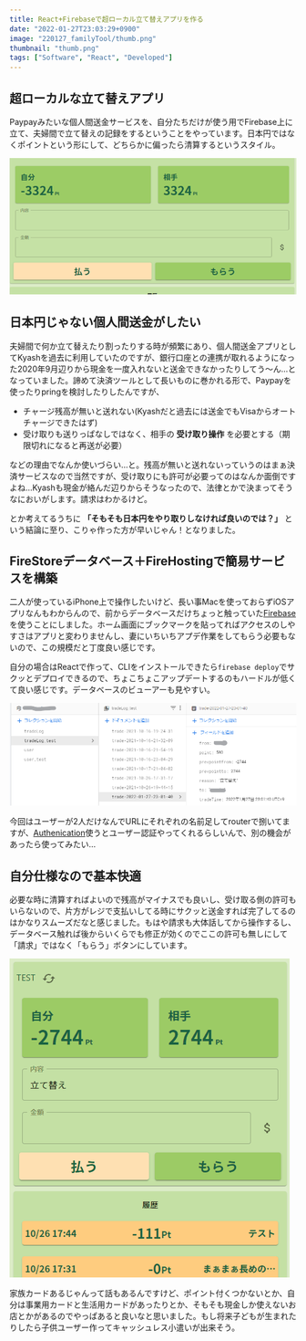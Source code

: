 ```yaml
---
title: React+Firebaseで超ローカル立て替えアプリを作る
date: "2022-01-27T23:03:29+0900"
image: "220127_familyTool/thumb.png"
thumbnail: "thumb.png"
tags: ["Software", "React", "Developed"]
---
```


## 超ローカルな立て替えアプリ

Paypayみたいな個人間送金サービスを、自分たちだけが使う用でFirebase上に立て、夫婦間で立て替えの記録をするということをやっています。日本円ではなくポイントという形にして、どちらかに偏ったら清算するというスタイル。

![](thumb.png)


## 日本円じゃない個人間送金がしたい

夫婦間で何か立て替えたり割ったりする時が頻繁にあり、個人間送金アプリとしてKyashを過去に利用していたのですが、銀行口座との連携が取れるようになった2020年9月辺りから現金を一度入れないと送金できなかったりしてう～ん…となっていました。諦めて決済ツールとして長いものに巻かれる形で、Paypayを使ったりpringを検討したりしたんですが、

- チャージ残高が無いと送れない(Kyashだと過去には送金でもVisaからオートチャージできたはず)
- 受け取りも送りっぱなしではなく、相手の **受け取り操作** を必要とする（期限切れになると再送が必要）

などの理由でなんか使いづらい…と。残高が無いと送れないっていうのはまぁ決済サービスなので当然ですが、受け取りにも許可が必要ってのはなんか面倒ですよね…Kyashも現金が絡んだ辺りからそうなったので、法律とかで決まってそうなにおいがします。請求はわかるけど。

とか考えてるうちに **「そもそも日本円をやり取りしなければ良いのでは？」** という結論に至り、こりゃ作った方が早いじゃん！となりました。

## FireStoreデータベース＋FireHostingで簡易サービスを構築

二人が使っているiPhone上で操作したいけど、長い事Macを使っておらずiOSアプリなんもわからんので、前からデータベースだけちょっと触っていた[Firebase](https://firebase.google.com/)を使うことにしました。ホーム画面にブックマークを貼ってればアクセスのしやすさはアプリと変わりませんし、妻にいちいちアプデ作業をしてもらう必要もないので、この規模だと丁度良い感じです。

自分の場合はReactで作って、CLIをインストールできたら`firebase deploy`でサクッとデプロイできるので、ちょこちょこアップデートするのもハードルが低くて良い感じです。データベースのビューアーも見やすい。

![](firestore.png)

今回はユーザーが2人だけなんでURLにそれぞれの名前足してrouterで捌いてますが、[Authenication](https://firebase.google.com/docs/auth?hl=ja)使うとユーザー認証やってくれるらしいんで、別の機会があったら使ってみたい…

## 自分仕様なので基本快適

必要な時に清算すればよいので残高がマイナスでも良いし、受け取る側の許可もいらないので、片方がレジで支払いしてる時にサクッと送金すれば完了してるのはかなりスムーズだなと感じました。もはや請求も大体話してから操作するし、データベース触れば後からいくらでも修正が効くのでここの許可も無しにして「請求」ではなく「もらう」ボタンにしています。

![](family.gif)

家族カードあるじゃんって話もあるんですけど、ポイント付くつかないとか、自分は事業用カードと生活用カードがあったりとか、そもそも現金しか使えないお店とかがあるのでやっぱあると良いなと思いました。もし将来子どもが生まれたりしたら子供ユーザー作ってキャッシュレス小遣いが出来そう。